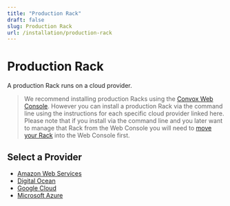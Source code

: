 ```yaml
---
title: "Production Rack"
draft: false
slug: Production Rack
url: /installation/production-rack
---
```

# Production Rack

A production Rack runs on a cloud provider.

> We recommend installing production Racks using the [Convox Web Console](https://console.convox.com). However you can install a production Rack via the command line using the instructions for each specific cloud provider linked here. Please note that if you install via the command line and you later want to manage that Rack from the Web Console you will need to [move your Rack](/management/console-rack-management) into the Web Console first.

## Select a Provider

- [Amazon Web Services](aws)
- [Digital Ocean](do)
- [Google Cloud](gcp)
- [Microsoft Azure](azure)